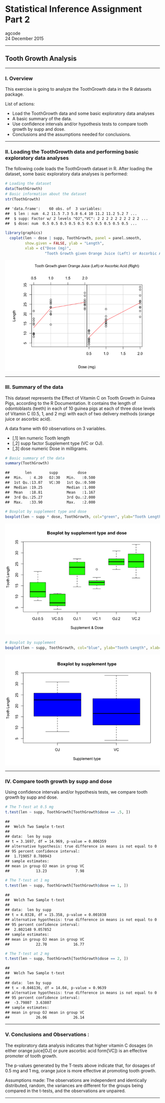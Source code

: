 # Statistical Inference Assignment Part 2
agcode  
24 December 2015  

---

## Tooth Growth Analysis 

---

### I. Overview

This exercise is going to analyze the ToothGrowth data in the R datasets package.

List of actions: 

- Load the ToothGrowth data and some basic exploratory data analyses 
- A basic summary of the data.
- Use confidence intervals and/or hypothesis tests to compare tooth growth by supp and dose.
- Conclusions and the assumptions needed for conclusions.

---

### II. Loading the ToothGrowth data and performing basic exploratory data analyses 

The following code loads the ToothGrowth dataset in R. After loading the dataset, some basic exploratory data analyses is performed:


```r
# Loading the dataset
data(ToothGrowth)
# Basic information about the dataset
str(ToothGrowth)
```

```
## 'data.frame':	60 obs. of  3 variables:
##  $ len : num  4.2 11.5 7.3 5.8 6.4 10 11.2 11.2 5.2 7 ...
##  $ supp: Factor w/ 2 levels "OJ","VC": 2 2 2 2 2 2 2 2 2 2 ...
##  $ dose: num  0.5 0.5 0.5 0.5 0.5 0.5 0.5 0.5 0.5 0.5 ...
```

```r
library(graphics)
  coplot(len ~ dose | supp, ToothGrowth, panel = panel.smooth, 
         show.given = FALSE, ylab = "Length", 
         xlab = c("Dose (mg)", 
                  "Tooth Growth given Orange Juice (Left) or Ascorbic Acid (Right)"))
```

![](./StatInfer2_files/figure-html/loadAndexplorechunk-1.png) 

---

### III. Summary of the data 

This dataset represents the Effect of Vitamin C on Tooth Growth in Guinea Pigs, according to the R Documentation. It contains the length of odontoblasts (teeth) in each of 10 guinea pigs at each of three dose levels of Vitamin C (0.5, 1, and 2 mg) with each of two delivery methods (orange juice or ascorbic acid).

A data frame with 60 observations on 3 variables.

- [,1]   len	 numeric	 Tooth length
- [,2]	 supp	 factor	 Supplement type (VC or OJ).
- [,3]	 dose	 numeric	 Dose in milligrams.


```r
# Basic summary of the data
summary(ToothGrowth)
```

```
##       len        supp         dose      
##  Min.   : 4.20   OJ:30   Min.   :0.500  
##  1st Qu.:13.07   VC:30   1st Qu.:0.500  
##  Median :19.25           Median :1.000  
##  Mean   :18.81           Mean   :1.167  
##  3rd Qu.:25.27           3rd Qu.:2.000  
##  Max.   :33.90           Max.   :2.000
```

```r
# Boxplot by supplement type and dose
boxplot(len ~ supp * dose, ToothGrowth, col="green", ylab="Tooth Length", xlab="Supplement & Dose",main="Boxplot by supplement type and dose") 
```

![](./StatInfer2_files/figure-html/Summarychunk-1.png) 

```r
# Boxplot by supplement
boxplot(len ~ supp, ToothGrowth, col="blue", ylab="Tooth Length", xlab="Supplement type",main="Boxplot by supplement type") 
```

![](./StatInfer2_files/figure-html/Summarychunk-2.png) 

---

### IV. Compare tooth growth by supp and dose
Using confidence intervals and/or hypothesis tests, we compare tooth growth by supp and dose.


```r
# The T-test at 0.5 mg
t.test(len ~ supp, ToothGrowth[ToothGrowth$dose == .5, ])
```

```
## 
## 	Welch Two Sample t-test
## 
## data:  len by supp
## t = 3.1697, df = 14.969, p-value = 0.006359
## alternative hypothesis: true difference in means is not equal to 0
## 95 percent confidence interval:
##  1.719057 8.780943
## sample estimates:
## mean in group OJ mean in group VC 
##            13.23             7.98
```

```r
# The T-test at 1 mg
t.test(len ~ supp, ToothGrowth[ToothGrowth$dose == 1, ])
```

```
## 
## 	Welch Two Sample t-test
## 
## data:  len by supp
## t = 4.0328, df = 15.358, p-value = 0.001038
## alternative hypothesis: true difference in means is not equal to 0
## 95 percent confidence interval:
##  2.802148 9.057852
## sample estimates:
## mean in group OJ mean in group VC 
##            22.70            16.77
```

```r
# The T-test at 2 mg
t.test(len ~ supp, ToothGrowth[ToothGrowth$dose == 2, ])
```

```
## 
## 	Welch Two Sample t-test
## 
## data:  len by supp
## t = -0.046136, df = 14.04, p-value = 0.9639
## alternative hypothesis: true difference in means is not equal to 0
## 95 percent confidence interval:
##  -3.79807  3.63807
## sample estimates:
## mean in group OJ mean in group VC 
##            26.06            26.14
```

---

### V. Conclusions and Observations : 
 
The exploratory data analysis indicates that higher vitamin C dosages (in either orange juice[OJ] or pure ascorbic acid form[VC]) is an effective promoter of tooth growth.

The p-values generated by the T-tests above indicate that, for dosages of 0.5 mg and 1 mg, orange juice is more effective at promoting tooth growth.

Assumptions made: The observations are independent and identically distributed, random, the variances are different for the groups being compared in the t-tests, and the observations are unpaired.

---
